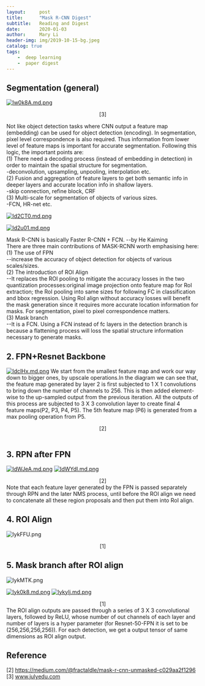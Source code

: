 ```yaml
---
layout:     post
title:      "Mask R-CNN Digest"
subtitle:   Reading and Digest
date:       2020-01-03
author:     Mary Li
header-img: img/2019-10-15-bg.jpeg
catalog: true
tags: 
    -  deep learning
    -  paper digest 
---
```


## Segmentation (general)
[![lw0k8A.md.png](https://s2.ax1x.com/2020/01/04/lw0k8A.md.png)](https://imgchr.com/i/lw0k8A)
<center> [3] </center>

Not like object detection tasks where CNN output a feature map (embedding) can be used for object detection (encoding).
In segmentation, pixel level correspondence is also required. Thus information from lower level of feature maps is important
for accurate segmentation. Following this logic, the important points are:<br>
(1) There need a decoding process (instead of embedding in detection) in order to maintain the spatial structure for segmentation.<br>
    -deconvolution, upsampling, unpooling, interpolation etc.<br>
(2) Fusion and aggregation of feature layers to get both semantic info in deeper layers and accurate location info in shallow layers.<br>
    -skip connection, refine block, CRF <br>
(3) Multi-scale for segmentation of objects of various sizes. <br>
    -FCN, HR-net etc. <br>
    
    


[![ld2CT0.md.png](https://s2.ax1x.com/2020/01/04/ld2CT0.md.png)](https://imgchr.com/i/ld2CT0)

[![ld2u01.md.png](https://s2.ax1x.com/2020/01/04/ld2u01.md.png)](https://imgchr.com/i/ld2u01)

Mask R-CNN is basically Faster R-CNN + FCN. --by He Kaiming  <br>
There are three main contributions of MASK-RCNN worth emphasising here:<br>
(1) The use of FPN <br> 
    --increase the accuracy of object detection for objects of various scales/sizes.<br>
(2) The introduction of ROI Align <br>
    --It replaces the ROI pooling to mitigate the accuracy losses in the two quantization processes:original image projection onto
    feature map for RoI extraction; the RoI pooling into same sizes for following FC in classification and bbox regression. Using RoI
    align without accuracy losses will benefit the mask generation since it requires more accurate location information for masks. For
    segmentation, pixel to pixel correspondence matters. <br>
(3) Mask branch <br>
    --It is a FCN. Using a FCN instead of fc layers in the detection branch is because a flattening process will loss the spatial structure
     information necessary to generate masks.
   
   

## 2. FPN+Resnet Backbone 
[![ldclHx.md.png](https://s2.ax1x.com/2020/01/04/ldclHx.md.png)](https://imgchr.com/i/ldclHx)
We start from the smallest feature map and work our way down to bigger ones, by upscale operations.In the diagram we can see that, the 
feature map generated by layer 2 is first subjected to 1 X 1 convolutions to bring down the number of channels to 256. This is then added 
element-wise to the up-sampled output from the previous iteration. All the outputs of this process are subjected to 3 X 3 convolution layer 
to create final 4 feature maps(P2, P3, P4, P5). The 5th feature map (P6) is generated from a max pooling operation from P5.
<center> [2] </center> <br>

## 3. RPN after FPN
[![ldWJeA.md.png](https://s2.ax1x.com/2020/01/04/ldWJeA.md.png)](https://imgchr.com/i/ldWJeA)
[![ldWYdI.md.png](https://s2.ax1x.com/2020/01/04/ldWYdI.md.png)](https://imgchr.com/i/ldWYdI)
<center> [2] </center>
Note that each feature layer generated by the FPN is passed separately through RPN and the later NMS process, until before the ROI align we 
need to concatenate all these region proposals and then put them into RoI align.

## 4. ROI Align
![lykFFU.png](https://s2.ax1x.com/2020/01/06/lykFFU.png)
<center> [1] </center>

## 5. Mask branch after ROI align
![lykMTK.png](https://s2.ax1x.com/2020/01/06/lykMTK.png)

[![lyk0k8.md.png](https://s2.ax1x.com/2020/01/06/lyk0k8.md.png)](https://imgchr.com/i/lyk0k8)
[![lykylj.md.png](https://s2.ax1x.com/2020/01/06/lykylj.md.png)](https://imgchr.com/i/lykylj)
<center> [1] </center>
The ROI align outputs are passed through a series of 3 X 3 convolutional layers, followed by ReLU, whose number of out channels of each layer 
and number of layers is a hyper parameter (for Resnet-50-FPN it is set to be (256,256,256,256)). For each detection, we get a output tensor of 
same dimensions as ROI align output.



## Reference
[2] https://medium.com/@fractaldle/mask-r-cnn-unmasked-c029aa2f1296
[3] www.julyedu.com